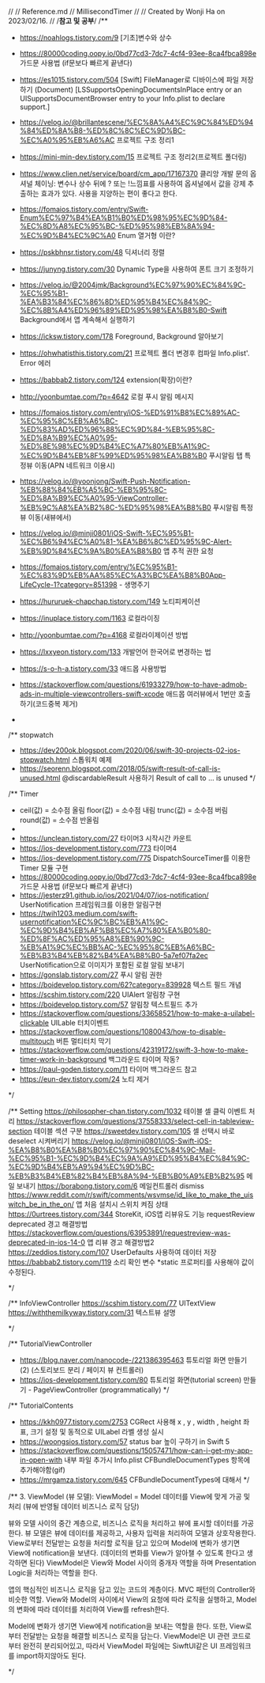 //
//  Reference.md
//  MillisecondTimer
//
//  Created by Wonji Ha on 2023/02/16.
//
/**참고 및 공부**/
/**
 * https://noahlogs.tistory.com/9 [기초]변수와 상수
 * https://80000coding.oopy.io/0bd77cd3-7dc7-4cf4-93ee-8ca4fbca898e 가드문 사용법 (if문보다 빠르게 끝낸다)
 * https://es1015.tistory.com/504 [Swift] FileManager로 디바이스에 파일 저장하기 (Document) [LSSupportsOpeningDocumentsInPlace entry or an UISupportsDocumentBrowser entry to your Info.plist to declare support.]
 * https://velog.io/@brillantescene/%EC%8A%A4%EC%9C%84%ED%94%84%ED%8A%B8-%ED%8C%8C%EC%9D%BC-%EC%A0%95%EB%A6%AC 프로젝트 구조 정리1
 * https://mini-min-dev.tistory.com/15 프로젝트 구조 정리2(프로젝트 폴더링)
 * https://www.clien.net/service/board/cm_app/17167370 클리앙 개발 문의
 옵셔널 체이닝: 변수나 상수 뒤에 ? 또는 !느낌표를 사용하여 옵셔널에서 값을 강제 추출하는 효과가 있다. 사용을 지양하는 편이 좋다고 한다.
 * https://fomaios.tistory.com/entry/Swift-Enum%EC%97%B4%EA%B1%B0%ED%98%95%EC%9D%84-%EC%8D%A8%EC%95%BC-%ED%95%98%EB%8A%94-%EC%9D%B4%EC%9C%A0 Enum 열거형 이란?
 * https://pskbhnsr.tistory.com/48 딕셔너리 정렬
 * https://junyng.tistory.com/30 Dynamic Type을 사용하여 폰트 크기 조정하기
 * https://velog.io/@2004jmk/Background%EC%97%90%EC%84%9C-%EC%95%B1-%EA%B3%84%EC%86%8D%ED%95%B4%EC%84%9C-%EC%8B%A4%ED%96%89%ED%95%98%EA%B8%B0-Swift Background에서 앱 계속해서 실행하기
 * https://icksw.tistory.com/178 Foreground, Background 알아보기
 * https://ohwhatisthis.tistory.com/21 프로젝트 폴더 변경후 컴파일 Info.plist'. Error 에러
 * https://babbab2.tistory.com/124 extension(확장)이란?
 * http://yoonbumtae.com/?p=4642 로컬 푸시 알림 메시지
 * https://fomaios.tistory.com/entry/iOS-%ED%91%B8%EC%89%AC-%EC%95%8C%EB%A6%BC-%ED%83%AD%ED%96%88%EC%9D%84-%EB%95%8C-%ED%8A%B9%EC%A0%95-%ED%8E%98%EC%9D%B4%EC%A7%80%EB%A1%9C-%EC%9D%B4%EB%8F%99%ED%95%98%EA%B8%B0 푸시알림 탭 특정뷰 이동(APN 네트워크 이용시)
 * https://velog.io/@yoonjong/Swift-Push-Notification-%EB%88%84%EB%A5%BC-%EB%95%8C-%ED%8A%B9%EC%A0%95-ViewController-%EB%9C%A8%EA%B2%8C-%ED%95%98%EA%B8%B0 푸시알림 특정뷰 이동(새뷰에서)
 * https://velog.io/@minji0801/iOS-Swift-%EC%95%B1-%EC%B6%94%EC%A0%81-%EA%B6%8C%ED%95%9C-Alert-%EB%9D%84%EC%9A%B0%EA%B8%B0 앱 추적 권한 요청
 * https://fomaios.tistory.com/entry/%EC%95%B1-%EC%83%9D%EB%AA%85%EC%A3%BC%EA%B8%B0App-LifeCycle-1?category=851398 - 생명주기
 * https://hururuek-chapchap.tistory.com/149 노티피케이션
 
 * https://inuplace.tistory.com/1163 로컬라이징
 * http://yoonbumtae.com/?p=4168 로컬라이제이션 방법
 * https://lxxyeon.tistory.com/133 개발언어 한국어로 변경하는 법
 
 * https://s-o-h-a.tistory.com/33 애드몹 사용방법
 * https://stackoverflow.com/questions/61933279/how-to-have-admob-ads-in-multiple-viewcontrollers-swift-xcode 애드몹 여러뷰에서 1번만 호출하기(코드중복 제거)

 *
 /** stopwatch
 * https://dev200ok.blogspot.com/2020/06/swift-30-projects-02-ios-stopwatch.html 스톱워치 예제
 * https://seorenn.blogspot.com/2018/05/swift-result-of-call-is-unused.html @discardableResult 사용하기 Result of call to ... is unused
 */

/** Timer
 * ceil(값) = 소수점 올림  floor(값) = 소수점 내림  trunc(값) = 소수점 버림  round(값) = 소수점 반올림
 *
 * https://unclean.tistory.com/27 타이머3 시작시간 카운트
 * https://ios-development.tistory.com/773 타이머4
 * https://ios-development.tistory.com/775 DispatchSourceTimer를 이용한 Timer 모듈 구현
 * https://80000coding.oopy.io/0bd77cd3-7dc7-4cf4-93ee-8ca4fbca898e 가드문 사용법 (if문보다 빠르게 끝낸다)
 * https://jesterz91.github.io/ios/2021/04/07/ios-notification/ UserNotification 프레임워크를 이용한 알림구현
 * https://twih1203.medium.com/swift-usernotification%EC%9C%BC%EB%A1%9C-%EC%9D%B4%EB%AF%B8%EC%A7%80%EA%B0%80-%ED%8F%AC%ED%95%A8%EB%90%9C-%EB%A1%9C%EC%BB%AC-%EC%95%8C%EB%A6%BC-%EB%B3%B4%EB%82%B4%EA%B8%B0-5a7ef07fa2ec UserNotification으로 이미지가 포함된 로컬 알림 보내기
 * https://gonslab.tistory.com/27 푸시 알림 권한
 * https://boidevelop.tistory.com/62?category=839928 텍스트 필드 개념
 * https://scshim.tistory.com/220 UIAlert 알림창 구현
 * https://boidevelop.tistory.com/57 알림창 텍스트필드 추가
 * https://stackoverflow.com/questions/33658521/how-to-make-a-uilabel-clickable UILable 터치이벤트
 * https://stackoverflow.com/questions/1080043/how-to-disable-multitouch 버튼 멀티터치 막기
 * https://stackoverflow.com/questions/42319172/swift-3-how-to-make-timer-work-in-background 백그라운드 타이머 작동?
 * https://paul-goden.tistory.com/11 타이머 백그라운드 참고
 * https://eun-dev.tistory.com/24 노티 제거

 */
 
 /** Setting
 https://philosopher-chan.tistory.com/1032 테이블 셀 클릭 이벤트 처리
 https://stackoverflow.com/questions/37558333/select-cell-in-tableview-section 테이블 섹션 구분
 https://sweetdev.tistory.com/105 셀 선택시 바로 deselect 시켜버리기
 https://velog.io/@minji0801/iOS-Swift-iOS-%EA%B8%B0%EA%B8%B0%EC%97%90%EC%84%9C-Mail-%EC%95%B1-%EC%9D%B4%EC%9A%A9%ED%95%B4%EC%84%9C-%EC%9D%B4%EB%A9%94%EC%9D%BC-%EB%B3%B4%EB%82%B4%EB%8A%94-%EB%B0%A9%EB%B2%95 메일 보내기
 https://borabong.tistory.com/6 메일컨트롤러 dismiss
 https://www.reddit.com/r/swift/comments/wsvmse/id_like_to_make_the_uiswitch_be_in_the_on/ 앱 처음 설치시 스위치 켜짐 상태
 https://0urtrees.tistory.com/344 StoreKit, iOS앱 리뷰유도 기능 requestReview deprecated 경고 해결방법
 https://stackoverflow.com/questions/63953891/requestreview-was-deprecated-in-ios-14-0 앱 리뷰 경고 해결방법2
 https://zeddios.tistory.com/107  UserDefaults 사용하여 데이터 저장
 https://babbab2.tistory.com/119 소리 확인 변수 *static 프로퍼티를 사용해야 값이 수정된다.
 
 */
 
/** InfoViewController
https://scshim.tistory.com/77 UITextView
https://withthemilkyway.tistory.com/31 텍스트뷰 설명
 
 */
 
 /** TutorialViewController
 * https://blog.naver.com/nanocode-/221386395463 튜토리얼 화면 만들기 (2) (스토리보드 분리 / 페이지 뷰 컨트롤러)
 * https://ios-development.tistory.com/80 튜토리얼 화면(tutorial screen) 만들기 - PageViewController (programmatically)
 */
 
 /** TutorialContents
 * https://kkh0977.tistory.com/2753 CGRect 사용해 x , y , width , height 좌표, 크기 설정 및 동적으로 UILabel 라벨 생성 실시
 * https://woongsios.tistory.com/57 status bar 높이 구하기 in Swift 5
 * https://stackoverflow.com/questions/15057471/how-can-i-get-my-app-in-open-with 내부 파일 추가시 Info.plist CFBundleDocumentTypes 항목에 추가해야함(gif)
 * https://mrgamza.tistory.com/645 CFBundleDocumentTypes에 대해서
 */
 
/**
 3. ViewModel (뷰 모델):
 ViewModel = Model 데이터를 View에 맞게 가공 및 처리 (뷰에 반영될 데이터 비즈니스 로직 담당)

 뷰와 모델 사이의 중간 계층으로, 비즈니스 로직을 처리하고 뷰에 표시할 데이터를 가공한다. 뷰 모델은 뷰에 데이터를 제공하고, 사용자 입력을 처리하여 모델과 상호작용한다. View로부터 전달받는 요청을 처리할 로직을 담고 있으며 Model에 변화가 생기면 View에 notification을 보낸다. (데이터의 변화를 View가 알아챌 수 있도록 한다고 생각하면 된다) ViewModel은 View와 Model 사이의 중개자 역할을 하며 Presentation Logic을 처리하는 역할을 한다.
 
 앱의 핵심적인 비즈니스 로직을 담고 있는 코드의 계층이다. MVC 패턴의 Controller와 비슷한 역할. View와 Model의 사이에서 View의 요청에 따라 로직을 실행하고, Model의 변화에 따라 데이터를 처리하여 View를 refresh한다.

 Model에 변화가 생기면 View에게 notification을 보내는 역할을 한다. 또한, View로부터 전달받는 요청을 해결할 비즈니스 로직을 담는다. ViewModel은 UI 관련 코드로부터 완전히 분리되어있고, 따라서 ViewModel 파일에는 SiwftUI같은 UI 프레임워크를 import하지않아도 된다.

 */
